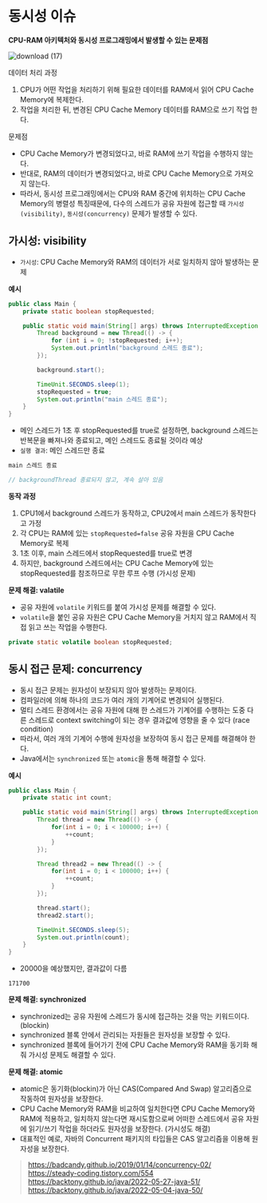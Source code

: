 # 동시성 이슈
**CPU-RAM 아키텍처와 동시성 프로그래밍에서 발생할 수 있는 문제점**

![download (17)](https://github.com/twoosky/TIL/assets/50009240/dd00efbc-71ed-44aa-bf7a-79ee71523a8c)

데이터 처리 과정
1. CPU가 어떤 작업을 처리하기 위해 필요한 데이터를 RAM에서 읽어 CPU Cache Memory에 복제한다.
2. 작업을 처리한 뒤, 변경된 CPU Cache Memory 데이터를 RAM으로 쓰기 작업 한다.

문제점
* CPU Cache Memory가 변경되었다고, 바로 RAM에 쓰기 작업을 수행하지 않는다.
* 반대로, RAM의 데이터가 변경되었다고, 바로 CPU Cache Memory으로 가져오지 않는다.
* 따라서, 동시성 프로그래밍에서는 CPU와 RAM 중간에 위치하는 CPU Cache Memory의 병렬성 특징때문에, 다수의 스레드가 공유 자원에 접근할 때 `가시성(visibility)`, `동시성(concurrency)` 문제가 발생할 수 있다.

## 가시성: visibility
* `가시성`: CPU Cache Memory와 RAM의 데이터가 서로 일치하지 않아 발생하는 문제

**예시**
```java
public class Main {
    private static boolean stopRequested;

    public static void main(String[] args) throws InterruptedException {
        Thread background = new Thread(() -> {
            for (int i = 0; !stopRequested; i++);
            System.out.println("background 스레드 종료");
        });

        background.start();

        TimeUnit.SECONDS.sleep(1);
        stopRequested = true;
        System.out.println("main 스레드 종료");
    }
}
```
* 메인 스레드가 1초 후 stopRequested를 true로 설정하면, background 스레드는 반복문을 빠져나와 종료되고, 메인 스레드도 종료될 것이라 예상
* `실행 결과`: 메인 스레드만 종료
```java
main 스레드 종료

// backgroundThread 종료되지 않고, 계속 살아 있음
```

**동작 과정**
1. CPU1에서 background 스레드가 동작하고, CPU2에서 main 스레드가 동작한다고 가정
2. 각 CPU는 RAM에 있는 `stopRequested=false` 공유 자원을 CPU Cache Memory로 복제
3. 1초 이후, main 스레드에서 stopRequested를 true로 변경
4. 하지만, background 스레드에서는 CPU Cache Memory에 있는 stopRequested를 참조하므로 무한 루프 수행 (가시성 문제)

**문제 해결: valatile**
* 공유 자원에 `volatile` 키워드를 붙여 가시성 문제를 해결할 수 있다.
* `volatile`을 붙인 공유 자원은 CPU Cache Memory을 거치지 않고 RAM에서 직접 읽고 쓰는 작업을 수행한다.
```java
private static volatile boolean stopRequested;
```

## 동시 접근 문제: concurrency
* 동시 접근 문제는 원자성이 보장되지 않아 발생하는 문제이다.
* 컴파일러에 의해 하나의 코드가 여러 개의 기계어로 변경되어 실행된다.
* 멀티 스레드 환경에서는 공유 자원에 대해 한 스레드가 기계어를 수행하는 도중 다른 스레드로 context switching이 되는 경우 결과값에 영향을 줄 수 있다 (race condition)
* 따라서, 여러 개의 기계어 수행에 원자성을 보장하여 동시 접근 문제를 해결해야 한다.
* Java에서는 `synchronized` 또는 `atomic`을 통해 해결할 수 있다.

**예시**
```java
public class Main {
    private static int count;

    public static void main(String[] args) throws InterruptedException {
        Thread thread = new Thread(() -> {
            for(int i = 0; i < 100000; i++) {
                ++count;
            }
        });

        Thread thread2 = new Thread(() -> {
            for(int i = 0; i < 100000; i++) {
                ++count;
            }
        });

        thread.start();
        thread2.start();

        TimeUnit.SECONDS.sleep(5);
        System.out.println(count);
    }
}
```
* 20000을 예상했지만, 결과값이 다름
```
171700
```
**문제 해결: synchronized**
* synchronized는 공유 자원에 스레드가 동시에 접근하는 것을 막는 키워드이다. (blockin)
* synchronized 블록 안에서 관리되는 자원들은 원자성을 보장할 수 있다.
* synchronized 블록에 들어가기 전에 CPU Cache Memory와 RAM을 동기화 해줘 가시성 문제도 해결할 수 있다.

**문제 해결: atomic**
* atomic은 동기화(blockin)가 아닌 CAS(Compared And Swap) 알고리즘으로 작동하여 원자성을 보장한다.
* CPU Cache Memory와 RAM을 비교하여 일치한다면 CPU Cache Memory와 RAM에 적용하고, 일치하지 않는다면 재시도함으로써 어떠한 스레드에서 공유 자원에 읽기/쓰기 작업을 하더라도 원자성을 보장한다. (가시성도 해결)
* 대표적인 예로, 자바의 Concurrent 패키지의 타입들은 CAS 알고리즘을 이용해 원자성을 보장한다.


> https://badcandy.github.io/2019/01/14/concurrency-02/  
> https://steady-coding.tistory.com/554  
> https://backtony.github.io/java/2022-05-27-java-51/  
> https://backtony.github.io/java/2022-05-04-java-50/
